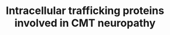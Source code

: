---
annotations:
- id: PW:0002395
  parent: regulatory pathway
  type: Pathway Ontology
  value: cellular trafficking cycle pathway
- id: DOID:10595
  type: Disease Ontology
  value: Charcot-Marie-Tooth disease
- id: DOID:863
  type: Disease Ontology
  value: nervous system disease
- id: DOID:630
  parent: genetic disease
  type: Disease Ontology
  value: genetic disease
authors:
- Khanspers
communities:
- Diseases
description: Charcot-Marie-Tooth (CMT) disease is one of the most common inherited
  peripheral neuropathies. This peripheral neuropathy is highly heterogeneous (clinically
  and genetically) and is characterized by a slowly progressive degeneration of the
  muscle of the foot, lower leg, hand and forearm, accompanied by sensory loss in
  the toes, fingers and limbs. Mutations in genes involved in intracellular trafficking
  are increasingly being implicated in various human diseases, including neuronal
  diseases. This pathway highlights genes with known mutations in CMTs relevant to
  intracellular trafficking.   DNM2 regulates vesicle budding. KIF1B controls vesicle
  motility on microtubules. LITAF and LRSAM are present in the endocytic pathway and
  probably regulate protein degradation. Myotubularin-related proteins (MTMR2 and
  MTMR13) and FIG4 regulate PI metabolism at the level of early endosomes and late
  endosomes, respectively. Rab7 is present on late endosomes and regulates transport
  to lysosomes. SH3TC2 regulates endosomal recycling together with Rab11, while NDRG1
  regulates membrane traffic at the level of early endosomes together with Rab4 and
  PRA1. HSPs regulate proteasomal degradation and associate with neurofilaments and
  actin filaments. FGD4 associates with and regulates actin filaments. MFN2 and GDAP
  regulate mitochondrial dynamics and mitochondrial axonal transport.  This pathway
  is based on figure 4 and table 1 from [http://europepmc.org/article/PMC/3514635
  Bucci et al]. Description adapted from the figure legend and abstract.
last-edited: 2020-11-09
ndex: 0fb47ef3-8b6f-11eb-9e72-0ac135e8bacf
organisms:
- Homo sapiens
redirect_from:
- /index.php/Pathway:WP4856
- /instance/WP4856
- /instance/WP4856_r113654
revision: r113654
schema-jsonld:
- '@context': https://schema.org/
  '@id': https://wikipathways.github.io/pathways/WP4856.html
  '@type': Dataset
  creator:
    '@type': Organization
    name: WikiPathways
  description: Charcot-Marie-Tooth (CMT) disease is one of the most common inherited
    peripheral neuropathies. This peripheral neuropathy is highly heterogeneous (clinically
    and genetically) and is characterized by a slowly progressive degeneration of
    the muscle of the foot, lower leg, hand and forearm, accompanied by sensory loss
    in the toes, fingers and limbs. Mutations in genes involved in intracellular trafficking
    are increasingly being implicated in various human diseases, including neuronal
    diseases. This pathway highlights genes with known mutations in CMTs relevant
    to intracellular trafficking.   DNM2 regulates vesicle budding. KIF1B controls
    vesicle motility on microtubules. LITAF and LRSAM are present in the endocytic
    pathway and probably regulate protein degradation. Myotubularin-related proteins
    (MTMR2 and MTMR13) and FIG4 regulate PI metabolism at the level of early endosomes
    and late endosomes, respectively. Rab7 is present on late endosomes and regulates
    transport to lysosomes. SH3TC2 regulates endosomal recycling together with Rab11,
    while NDRG1 regulates membrane traffic at the level of early endosomes together
    with Rab4 and PRA1. HSPs regulate proteasomal degradation and associate with neurofilaments
    and actin filaments. FGD4 associates with and regulates actin filaments. MFN2
    and GDAP regulate mitochondrial dynamics and mitochondrial axonal transport.  This
    pathway is based on figure 4 and table 1 from [http://europepmc.org/article/PMC/3514635
    Bucci et al]. Description adapted from the figure legend and abstract.
  keywords:
  - DNM2
  - EGR2
  - FGD4
  - FIG4
  - GDAP1
  - HSPB1
  - HSPB8
  - KIF1B
  - LITAF
  - LRSAM1
  - MFN2
  - MPZ
  - MTMR2
  - NDRG1
  - NEFL
  - PMP22
  - RAB11A
  - RAB11B
  - RAB25
  - RAB3A
  - RAB3B
  - RAB4A
  - RAB4B
  - RAB7A
  - RABAC1
  - SBF2
  - SH3TC2
  license: CC0
  name: Intracellular trafficking proteins involved in CMT neuropathy
seo: CreativeWork
title: Intracellular trafficking proteins involved in CMT neuropathy
wpid: WP4856
---